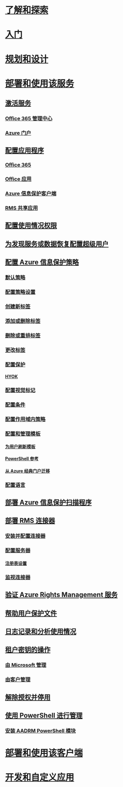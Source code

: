 # [了解和探索](/information-protection/understand-explore/what-is-information-protection)
# [入门](/information-protection/get-started/requirements-azure-rms)
# [规划和设计](/information-protection/plan-design/deployment-roadmap)
# [部署和使用该服务](activate-service.md)
## [激活服务](activate-service.md)
### [Office 365 管理中心](activate-office365.md)
### [Azure 门户](activate-azure.md)
## [配置应用程序](configure-applications.md)
### [Office 365](configure-office365.md)
### [Office 应用](configure-office-apps.md)
### [Azure 信息保护客户端](configure-client.md)
### [RMS 共享应用](configure-sharing-app.md)
## [配置使用情况权限](configure-usage-rights.md)
## [为发现服务或数据恢复配置超级用户](configure-super-users.md)
## [配置 Azure 信息保护策略](configure-policy.md)
### [默认策略](configure-policy-default.md)
### [配置策略设置](configure-policy-settings.md)
### [创建新标签](configure-policy-new-label.md)
### [添加或删除标签](configure-policy-add-remove-label.md)
### [删除或重排标签](configure-policy-delete-reorder.md)
### [更改标签](configure-policy-change-label.md)
### [配置保护](configure-policy-protection.md)
#### [HYOK](configure-adrms-restrictions.md)
### [配置视觉标记](configure-policy-markings.md)
### [配置条件](configure-policy-classification.md)
### [配置作用域内策略](configure-policy-scope.md)
### [配置和管理模板](configure-policy-templates.md)
#### [为用户刷新模板](refresh-templates.md)
#### [PowerShell 参考](configure-templates-with-powershell.md)
#### [从 Azure 经典门户迁移](migrate-portal.md)
### [配置语言](configure-policy-languages.md)
## [部署 Azure 信息保护扫描程序](deploy-aip-scanner.md)
## [部署 RMS 连接器](deploy-rms-connector.md)
### [安装并配置连接器](install-configure-rms-connector.md)
### [配置服务器](configure-servers-rms-connector.md)
#### [注册表设置](rms-connector-registry-settings.md)
### [监视连接器](monitor-rms-connector.md)
## [验证 Azure Rights Management 服务](verify.md)
## [帮助用户保护文件](help-users.md)
## [日志记录和分析使用情况](log-analyze-usage.md)
## [租户密钥的操作](operations-tenant-key.md)
### [由 Microsoft 管理](operations-microsoft-managed-tenant-key.md)
### [由客户管理](operations-customer-managed-tenant-key.md)
## [解除授权并停用](decommission-deactivate.md)
## [使用 PowerShell 进行管理](administer-powershell.md)
### [安装 AADRM PowerShell 模块](install-powershell.md)
# [部署和使用该客户端](/information-protection/rms-client/use-client)
# [开发和自定义应用](/information-protection/develop/developers-guide)

